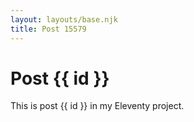 ```yaml
---
layout: layouts/base.njk
title: Post 15579
---
```


# Post {{ id }}

This is post {{ id }} in my Eleventy project.
